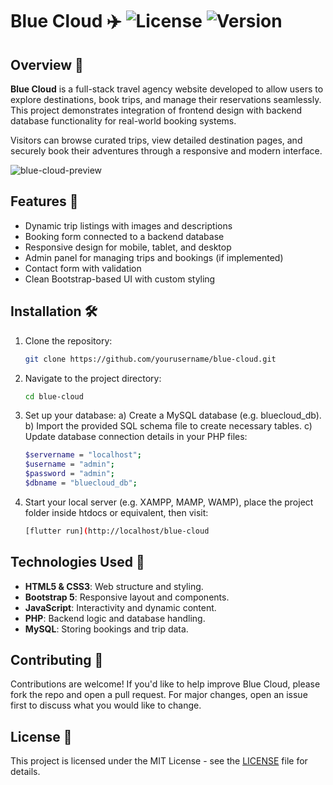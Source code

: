 # Blue Cloud ✈️ ![License](https://img.shields.io/badge/license-MIT-green) ![Version](https://img.shields.io/badge/version-1.0-blue)

## Overview 📝

**Blue Cloud** is a full-stack travel agency website developed to allow users to explore destinations, book trips, and manage their reservations seamlessly. This project demonstrates integration of frontend design with backend database functionality for real-world booking systems.

Visitors can browse curated trips, view detailed destination pages, and securely book their adventures through a responsive and modern interface.

![blue-cloud-preview](https://github.com/user-attachments/assets/60778862-125b-425f-9f93-808d2fda3127)



## Features 🚀

- Dynamic trip listings with images and descriptions
- Booking form connected to a backend database
- Responsive design for mobile, tablet, and desktop
- Admin panel for managing trips and bookings (if implemented)
- Contact form with validation
- Clean Bootstrap-based UI with custom styling

## Installation 🛠️

1. Clone the repository:
   ```bash
   git clone https://github.com/yourusername/blue-cloud.git

2. Navigate to the project directory:
   ```bash
   cd blue-cloud

3. Set up your database:
   a) Create a MySQL database (e.g. bluecloud_db).
   b) Import the provided SQL schema file to create necessary tables.
   c) Update database connection details in your PHP files:
   ```bash
   $servername = "localhost";
   $username = "admin";
   $password = "admin";
   $dbname = "bluecloud_db";

   
4. Start your local server (e.g. XAMPP, MAMP, WAMP), place the project folder inside htdocs or equivalent, then visit:
   ```bash
   [flutter run](http://localhost/blue-cloud


## Technologies Used 🧰
- **HTML5 & CSS3**: Web structure and styling.
- **Bootstrap 5**: Responsive layout and components.
- **JavaScript**: Interactivity and dynamic content.
- **PHP**: Backend logic and database handling.
- **MySQL**: Storing bookings and trip data.

## Contributing 🤝
Contributions are welcome! If you'd like to help improve Blue Cloud, please fork the repo and open a pull request. For major changes, open an issue first to discuss what you would like to change.

## License 📄
This project is licensed under the MIT License - see the [LICENSE](https://github.com/nikosmelakis/blue-cloud/blob/main/LICENSE) file for details.
